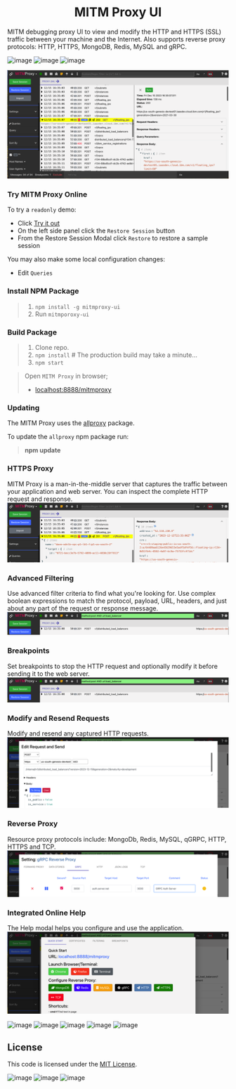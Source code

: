 <h1 align="center" style="border-bottom: none;">MITM Proxy UI</h1>

MITM debugging proxy UI to view and modify the HTTP and HTTPS (SSL) traffic between your machine and the Internet.  Also supports reverse proxy protocols: HTTP, HTTPS, MongoDB, Redis, MySQL and gRPC.

![image](https://img.shields.io/badge/mac%20os-000000?style=for-the-badge&logo=apple&logoColor=white)
![image](https://img.shields.io/badge/Linux-FCC624?style=for-the-badge&logo=linux&logoColor=black)
![image](https://img.shields.io/badge/Windows-0078D6?style=for-the-badge&logo=windows&logoColor=white)

![Alt text](image.png)

### Try MITM Proxy Online

To try a `readonly` demo:
* Click [Try it out](https://allproxy.ddns.net/mitmproxy)
* On the left side panel click the `Restore Session` button
* From the Restore Session Modal click `Restore` to restore a sample session

You may also make some local configuration changes:
* Edit `Queries`

### Install NPM Package
> 1. `npm install -g mitmproxy-ui`
> 2. Run `mitmporoxy-ui`

### Build Package

> 1. Clone repo.
> 2. `npm install` # The production build may take a minute...
> 3. `npm start`

> Open `MITM Proxy` in browser;
>    * [localhost:8888/mitmproxy](http://localhost:8888/mitmproxy)

### Updating

The MITM Proxy uses the [allproxy](https://github.com/allproxy/allproxy) package.

To update the `allproxy` npm package run:
> **npm update**

### HTTPS Proxy
MITM Proxy is a man-in-the-middle server that captures the traffic between your application and web server.   You can inspect the complete HTTP request and response.
![Alt text](image-1.png)

### Advanced Filtering
Use advanced filter criteria to find what you're looking for.   Use complex boolean expressions to match the protocol, payload, URL, headers, and just about any part of the request or response message.
![Alt text](image-2.png)

### Breakpoints
Set breakpoints to stop the HTTP request and optionally modify it before sending it to the web server.
![Alt text](image-3.png)

### Modify and Resend Requests
Modify and resend any captured HTTP requests.
![Alt text](image-4.png)

### Reverse Proxy
Resource proxy protocols include: MongoDb, Redis, MySQL, qGRPC, HTTP, HTTPS and TCP.
![Alt text](image-5.png)

### Integrated Online Help
The Help modal helps you configure and use the application.
![Alt text](image-6.png)

![image](https://img.shields.io/badge/HTML-239120?style=for-the-badge&logo=html5&logoColor=white)
![image](https://img.shields.io/badge/MySQL-005C84?style=for-the-badge&logo=mysql&logoColor=white)
![image](https://img.shields.io/badge/MariaDB-003545?style=for-the-badge&logo=mariadb&logoColor=white)
![image](https://img.shields.io/badge/MongoDB-4EA94B?style=for-the-badge&logo=mongodb&logoColor=white)
![image](https://img.shields.io/badge/redis-%23DD0031.svg?&style=for-the-badge&logo=redis&logoColor=white)

## License

This code is licensed under the [MIT License](https://opensource.org/licenses/MIT).

![image](https://img.shields.io/badge/TypeScript-007ACC?style=for-the-badge&logo=typescript&logoColor=white) ![image](	https://img.shields.io/badge/React-20232A?style=for-the-badge&logo=react&logoColor=61DAFB) ![image](https://img.shields.io/badge/Node.js-43853D?style=for-the-badge&logo=node.js&logoColor=white)

